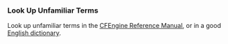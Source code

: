 ### Look Up Unfamiliar Terms 

Look up unfamiliar terms in the [CFEngine Reference Manual](http://docs.cfengine.com), or in a good [English dictionary](http://www.onelook.com).
